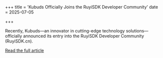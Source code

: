 +++
title = 'Kubuds Officially Joins the RuyiSDK Developer Community'
date = 2025-07-05

+++

Recently, Kubuds—an innovator in cutting-edge technology solutions—officially announced its entry into the RuyiSDK Developer Community (RuyiSDK.cn).

[Read the full article](https://mp.weixin.qq.com/s/cnwbyLicr0ZYE-rXQZFFRA)






